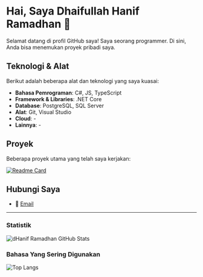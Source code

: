 # Hai, Saya Dhaifullah Hanif Ramadhan 👋

Selamat datang di profil GitHub saya! Saya seorang programmer. Di sini, Anda bisa menemukan proyek pribadi saya.

## Teknologi & Alat

Berikut adalah beberapa alat dan teknologi yang saya kuasai:

- **Bahasa Pemrograman**: C#, JS, TypeScript
- **Framework & Libraries**: .NET Core
- **Database**: PostgreSQL, SQL Server
- **Alat**: Git, Visual Studio
- **Cloud**: -
- **Lainnya**: -

## Proyek

Beberapa proyek utama yang telah saya kerjakan:

[![Readme Card](https://github-readme-stats.vercel.app/api/pin/?username=dhaniframadhan&repo=familia-bot&hide_border=true&bg_color=0d1117&text_color=f0f6fc)](https://github.com/dhaniframadhan/familia-bot)

## Hubungi Saya

- 📧 [Email](d.haniframadhan@gmail.com)

---

### Statistik

![dHanif Ramadhan GitHub Stats](https://github-readme-stats.vercel.app/api?username=dhaniframadhan&show_icons=true&bg_color=0d1117&hide_title=true&rank_icon=percentile&text_color=f0f6fc&hide_border=true&locale=id)

### Bahasa Yang Sering Digunakan
![Top Langs](https://github-readme-stats.vercel.app/api/top-langs/?username=dhaniframadhan&layout=compact&hide_title=true&hide_border=true&bg_color=0d1117&text_color=f0f6fc)
